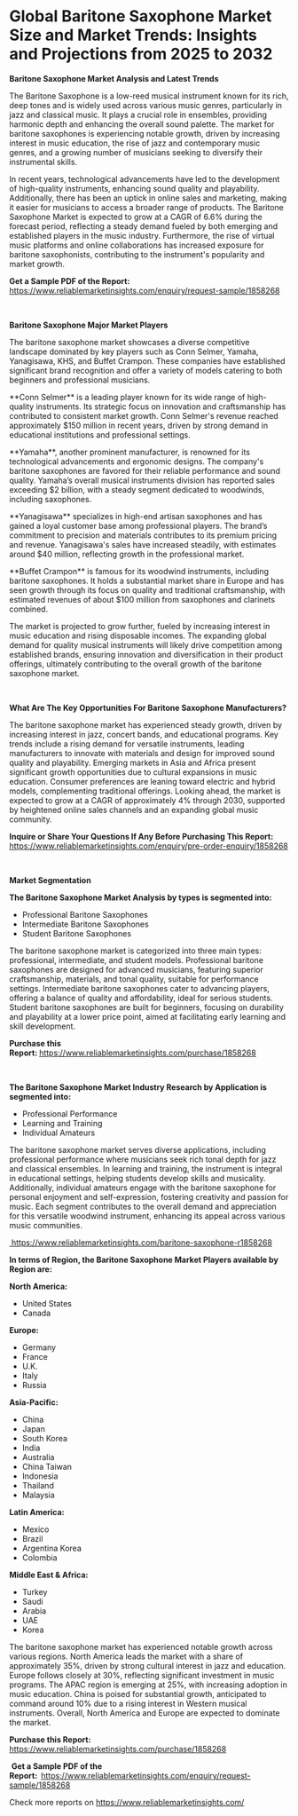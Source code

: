 <p><h1>Global Baritone Saxophone Market Size and Market Trends: Insights and Projections from 2025 to 2032</h1></p><p><strong>Baritone Saxophone Market Analysis and Latest Trends</strong></p>
<p><p>The Baritone Saxophone is a low-reed musical instrument known for its rich, deep tones and is widely used across various music genres, particularly in jazz and classical music. It plays a crucial role in ensembles, providing harmonic depth and enhancing the overall sound palette. The market for baritone saxophones is experiencing notable growth, driven by increasing interest in music education, the rise of jazz and contemporary music genres, and a growing number of musicians seeking to diversify their instrumental skills.</p><p>In recent years, technological advancements have led to the development of high-quality instruments, enhancing sound quality and playability. Additionally, there has been an uptick in online sales and marketing, making it easier for musicians to access a broader range of products. The Baritone Saxophone Market is expected to grow at a CAGR of 6.6% during the forecast period, reflecting a steady demand fueled by both emerging and established players in the music industry. Furthermore, the rise of virtual music platforms and online collaborations has increased exposure for baritone saxophonists, contributing to the instrument's popularity and market growth.</p></p>
<p><strong>Get a Sample PDF of the Report:&nbsp;</strong> <a href="https://www.reliablemarketinsights.com/enquiry/request-sample/1858268?utm_campaign=2116&utm_medium=2&utm_source=Github&utm_content=ia&utm_term=09022025&utm_id=baritone-saxophone">https://www.reliablemarketinsights.com/enquiry/request-sample/1858268</a></p>
<p>&nbsp;</p>
<p><strong>Baritone Saxophone Major Market Players</strong></p>
<p><p>The baritone saxophone market showcases a diverse competitive landscape dominated by key players such as Conn Selmer, Yamaha, Yanagisawa, KHS, and Buffet Crampon. These companies have established significant brand recognition and offer a variety of models catering to both beginners and professional musicians.</p><p>**Conn Selmer** is a leading player known for its wide range of high-quality instruments. Its strategic focus on innovation and craftsmanship has contributed to consistent market growth. Conn Selmer's revenue reached approximately $150 million in recent years, driven by strong demand in educational institutions and professional settings.</p><p>**Yamaha**, another prominent manufacturer, is renowned for its technological advancements and ergonomic designs. The company's baritone saxophones are favored for their reliable performance and sound quality. Yamaha’s overall musical instruments division has reported sales exceeding $2 billion, with a steady segment dedicated to woodwinds, including saxophones.</p><p>**Yanagisawa** specializes in high-end artisan saxophones and has gained a loyal customer base among professional players. The brand’s commitment to precision and materials contributes to its premium pricing and revenue. Yanagisawa's sales have increased steadily, with estimates around $40 million, reflecting growth in the professional market.</p><p>**Buffet Crampon** is famous for its woodwind instruments, including baritone saxophones. It holds a substantial market share in Europe and has seen growth through its focus on quality and traditional craftsmanship, with estimated revenues of about $100 million from saxophones and clarinets combined.</p><p>The market is projected to grow further, fueled by increasing interest in music education and rising disposable incomes. The expanding global demand for quality musical instruments will likely drive competition among established brands, ensuring innovation and diversification in their product offerings, ultimately contributing to the overall growth of the baritone saxophone market.</p></p>
<p>&nbsp;</p>
<p><strong>What Are The Key Opportunities For Baritone Saxophone Manufacturers?</strong></p>
<p><p>The baritone saxophone market has experienced steady growth, driven by increasing interest in jazz, concert bands, and educational programs. Key trends include a rising demand for versatile instruments, leading manufacturers to innovate with materials and design for improved sound quality and playability. Emerging markets in Asia and Africa present significant growth opportunities due to cultural expansions in music education. Consumer preferences are leaning toward electric and hybrid models, complementing traditional offerings. Looking ahead, the market is expected to grow at a CAGR of approximately 4% through 2030, supported by heightened online sales channels and an expanding global music community.</p></p>
<p><strong>Inquire or Share Your Questions If Any Before Purchasing This Report:</strong> <a href="https://www.reliablemarketinsights.com/enquiry/pre-order-enquiry/1858268?utm_campaign=2116&utm_medium=2&utm_source=Github&utm_content=ia&utm_term=09022025&utm_id=baritone-saxophone">https://www.reliablemarketinsights.com/enquiry/pre-order-enquiry/1858268</a></p>
<p>&nbsp;</p>
<p><strong>Market Segmentation</strong></p>
<p><strong>The Baritone Saxophone Market Analysis by types is segmented into:</strong></p>
<p><ul><li>Professional Baritone Saxophones</li><li>Intermediate Baritone Saxophones</li><li>Student Baritone Saxophones</li></ul></p>
<p><p>The baritone saxophone market is categorized into three main types: professional, intermediate, and student models. Professional baritone saxophones are designed for advanced musicians, featuring superior craftsmanship, materials, and tonal quality, suitable for performance settings. Intermediate baritone saxophones cater to advancing players, offering a balance of quality and affordability, ideal for serious students. Student baritone saxophones are built for beginners, focusing on durability and playability at a lower price point, aimed at facilitating early learning and skill development.</p></p>
<p><strong>Purchase this Report:&nbsp;</strong><a href="https://www.reliablemarketinsights.com/purchase/1858268?utm_campaign=2116&utm_medium=2&utm_source=Github&utm_content=ia&utm_term=09022025&utm_id=baritone-saxophone">https://www.reliablemarketinsights.com/purchase/1858268</a></p>
<p>&nbsp;</p>
<p><strong>The Baritone Saxophone Market Industry Research by Application is segmented into:</strong></p>
<p><ul><li>Professional Performance</li><li>Learning and Training</li><li>Individual Amateurs</li></ul></p>
<p><p>The baritone saxophone market serves diverse applications, including professional performance where musicians seek rich tonal depth for jazz and classical ensembles. In learning and training, the instrument is integral in educational settings, helping students develop skills and musicality. Additionally, individual amateurs engage with the baritone saxophone for personal enjoyment and self-expression, fostering creativity and passion for music. Each segment contributes to the overall demand and appreciation for this versatile woodwind instrument, enhancing its appeal across various music communities.</p></p>
<p><a href="https://www.reliablemarketinsights.com/baritone-saxophone-r1858268?utm_campaign=2116&utm_medium=2&utm_source=Github&utm_content=ia&utm_term=09022025&utm_id=baritone-saxophone">&nbsp;https://www.reliablemarketinsights.com/baritone-saxophone-r1858268</a></p>
<p><strong>In terms of Region, the Baritone Saxophone Market Players available by Region are:</strong></p>
<p>
    <p> <strong> North America: </strong>
        <ul>
            <li>United States</li>
            <li>Canada</li>
        </ul>
        </p> 
    <p> <strong> Europe: </strong>
        <ul>
            <li>Germany</li>
            <li>France</li>
            <li>U.K.</li>
            <li>Italy</li>
            <li>Russia</li>
        </ul>
        </p> 
    <p> <strong> Asia-Pacific: </strong>
        <ul>
            <li>China</li>
            <li>Japan</li>
            <li>South Korea</li>
            <li>India</li>
            <li>Australia</li>
            <li>China Taiwan</li>
            <li>Indonesia</li>
            <li>Thailand</li>
            <li>Malaysia</li>
        </ul>
        </p> 
    <p> <strong> Latin America: </strong>
        <ul>
            <li>Mexico</li>
            <li>Brazil</li>
            <li>Argentina Korea</li>
            <li>Colombia</li>
        </ul>
        </p> 
    <p> <strong> Middle East & Africa: </strong>
        <ul>
            <li>Turkey</li>
            <li>Saudi</li>
            <li>Arabia</li>
            <li>UAE</li>
            <li>Korea</li>
        </ul>
    </p>
    </p>
<p><p>The baritone saxophone market has experienced notable growth across various regions. North America leads the market with a share of approximately 35%, driven by strong cultural interest in jazz and education. Europe follows closely at 30%, reflecting significant investment in music programs. The APAC region is emerging at 25%, with increasing adoption in music education. China is poised for substantial growth, anticipated to command around 10% due to a rising interest in Western musical instruments. Overall, North America and Europe are expected to dominate the market.</p></p>
<p><strong>Purchase this Report: </strong><a href="https://www.reliablemarketinsights.com/purchase/1858268?utm_campaign=2116&utm_medium=2&utm_source=Github&utm_content=ia&utm_term=09022025&utm_id=baritone-saxophone">https://www.reliablemarketinsights.com/purchase/1858268</a></p>
<p>&nbsp;<strong>Get a Sample PDF of the Report:&nbsp;&nbsp;</strong><a href="https://www.reliablemarketinsights.com/enquiry/request-sample/1858268?utm_campaign=2116&utm_medium=2&utm_source=Github&utm_content=ia&utm_term=09022025&utm_id=baritone-saxophone">https://www.reliablemarketinsights.com/enquiry/request-sample/1858268</a></p>
<p><strong></strong></p>
<p>Check more reports on <a href="https://www.reliablemarketinsights.com/?utm_campaign=2116&utm_medium=2&utm_source=Github&utm_content=ia&utm_term=09022025&utm_id=baritone-saxophone">https://www.reliablemarketinsights.com/</a></p>